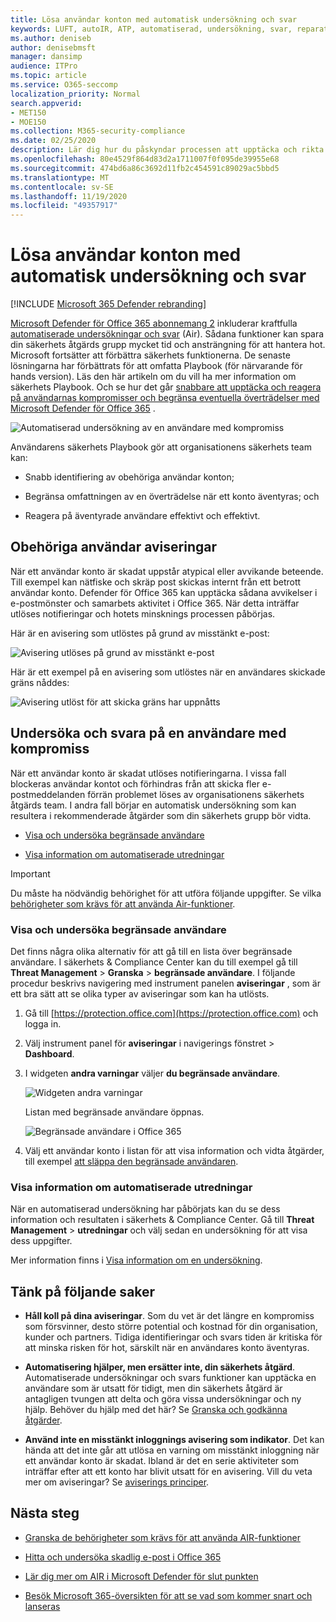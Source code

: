 ```yaml
---
title: Lösa användar konton med automatisk undersökning och svar
keywords: LUFT, autoIR, ATP, automatiserad, undersökning, svar, reparation, hot, Avancerat, hot, skydd, kompromissad
ms.author: deniseb
author: denisebmsft
manager: dansimp
audience: ITPro
ms.topic: article
ms.service: O365-seccomp
localization_priority: Normal
search.appverid:
- MET150
- MOE150
ms.collection: M365-security-compliance
ms.date: 02/25/2020
description: Lär dig hur du påskyndar processen att upptäcka och rikta in användar konton med automatiserade undersökningar och svars funktioner i Microsoft Defender för Office 365 abonnemang 2.
ms.openlocfilehash: 80e4529f864d83d2a1711007f0f095de39955e68
ms.sourcegitcommit: 474bd6a86c3692d11fb2c454591c89029ac5bbd5
ms.translationtype: MT
ms.contentlocale: sv-SE
ms.lasthandoff: 11/19/2020
ms.locfileid: "49357917"
---
```

# <a name="address-compromised-user-accounts-with-automated-investigation-and-response"></a>Lösa användar konton med automatisk undersökning och svar

[!INCLUDE [Microsoft 365 Defender rebranding](../includes/microsoft-defender-for-office.md)]


[Microsoft Defender för Office 365 abonnemang 2](office-365-atp.md#microsoft-defender-for-office-365-plan-1-and-plan-2) inkluderar kraftfulla [automatiserade undersökningar och svar](office-365-air.md) (Air). Sådana funktioner kan spara din säkerhets åtgärds grupp mycket tid och ansträngning för att hantera hot. Microsoft fortsätter att förbättra säkerhets funktionerna. De senaste lösningarna har förbättrats för att omfatta Playbook (för närvarande för hands version). Läs den här artikeln om du vill ha mer information om säkerhets Playbook. Och se hur det går [snabbare att upptäcka och reagera på användarnas kompromisser och begränsa eventuella överträdelser med Microsoft Defender för Office 365](https://techcommunity.microsoft.com/t5/Security-Privacy-and-Compliance/Speed-up-time-to-detect-and-respond-to-user-compromise-and-limit/ba-p/977053) .

![Automatiserad undersökning av en användare med kompromiss](/microsoft-365/media/office365atp-compduserinvestigation.jpg)

Användarens säkerhets Playbook gör att organisationens säkerhets team kan:

- Snabb identifiering av obehöriga användar konton;

- Begränsa omfattningen av en överträdelse när ett konto äventyras; och

- Reagera på äventyrade användare effektivt och effektivt.

## <a name="compromised-user-alerts"></a>Obehöriga användar aviseringar

När ett användar konto är skadat uppstår atypical eller avvikande beteende. Till exempel kan nätfiske och skräp post skickas internt från ett betrott användar konto. Defender för Office 365 kan upptäcka sådana avvikelser i e-postmönster och samarbets aktivitet i Office 365. När detta inträffar utlöses notifieringar och hotets minsknings processen påbörjas.

Här är en avisering som utlöstes på grund av misstänkt e-post:

![Avisering utlöses på grund av misstänkt e-post](/microsoft-365/media/office365atp-suspiciousemailsendalert.jpg)

Här är ett exempel på en avisering som utlöstes när en användares skickade gräns nåddes:

![Avisering utlöst för att skicka gräns har uppnåtts](/microsoft-365/media/office365atp-sendinglimitreached.jpg)

## <a name="investigate-and-respond-to-a-compromised-user"></a>Undersöka och svara på en användare med kompromiss

När ett användar konto är skadat utlöses notifieringarna. I vissa fall blockeras användar kontot och förhindras från att skicka fler e-postmeddelanden förrän problemet löses av organisationens säkerhets åtgärds team. I andra fall börjar en automatisk undersökning som kan resultera i rekommenderade åtgärder som din säkerhets grupp bör vidta.

- [Visa och undersöka begränsade användare](#view-and-investigate-restricted-users)

- [Visa information om automatiserade utredningar](#view-details-about-automated-investigations)

> [!IMPORTANT]
> Du måste ha nödvändig behörighet för att utföra följande uppgifter. Se vilka [behörigheter som krävs för att använda Air-funktioner](office-365-air.md#required-permissions-to-use-air-capabilities).

### <a name="view-and-investigate-restricted-users"></a>Visa och undersöka begränsade användare

Det finns några olika alternativ för att gå till en lista över begränsade användare. I säkerhets & Compliance Center kan du till exempel gå till **Threat Management**  >  **Granska**  >  **begränsade användare**. I följande procedur beskrivs navigering med instrument panelen **aviseringar** , som är ett bra sätt att se olika typer av aviseringar som kan ha utlösts.

1. Gå till [https://protection.office.com](https://protection.office.com) och logga in.

2. Välj instrument panel för **aviseringar** i navigerings fönstret  >  **Dashboard**.

3. I widgeten **andra varningar** väljer **du begränsade användare**.

   ![Widgeten andra varningar](/microsoft-365/media/office365atp-otheralertswidget.jpg)

   Listan med begränsade användare öppnas.

   ![Begränsade användare i Office 365](/microsoft-365/media/office365atp-restrictedusers.jpg)

4. Välj ett användar konto i listan för att visa information och vidta åtgärder, till exempel [att släppa den begränsade användaren](removing-user-from-restricted-users-portal-after-spam.md).

### <a name="view-details-about-automated-investigations"></a>Visa information om automatiserade utredningar

När en automatiserad undersökning har påbörjats kan du se dess information och resultaten i säkerhets & Compliance Center. Gå till **Threat Management**  >  **utredningar** och välj sedan en undersökning för att visa dess uppgifter.

Mer information finns i [Visa information om en undersökning](air-view-investigation-results.md).

## <a name="keep-the-following-points-in-mind"></a>Tänk på följande saker

- **Håll koll på dina aviseringar**. Som du vet är det längre en kompromiss som försvinner, desto större potential och kostnad för din organisation, kunder och partners. Tidiga identifieringar och svars tiden är kritiska för att minska risken för hot, särskilt när en användares konto äventyras.

- **Automatisering hjälper, men ersätter inte, din säkerhets åtgärd**. Automatiserade undersökningar och svars funktioner kan upptäcka en användare som är utsatt för tidigt, men din säkerhets åtgärd är antagligen tvungen att delta och göra vissa undersökningar och ny hjälp. Behöver du hjälp med det här? Se [Granska och godkänna åtgärder](air-review-approve-pending-completed-actions.md).

- **Använd inte en misstänkt inloggnings avisering som indikator**. Det kan hända att det inte går att utlösa en varning om misstänkt inloggning när ett användar konto är skadat. Ibland är det en serie aktiviteter som inträffar efter att ett konto har blivit utsatt för en avisering. Vill du veta mer om aviseringar? Se [aviserings principer](https://docs.microsoft.com/microsoft-365/compliance/alert-policies).

## <a name="next-steps"></a>Nästa steg

- [Granska de behörigheter som krävs för att använda AIR-funktioner](office-365-air.md#required-permissions-to-use-air-capabilities)

- [Hitta och undersöka skadlig e-post i Office 365](investigate-malicious-email-that-was-delivered.md)

- [Lär dig mer om AIR i Microsoft Defender för slut punkten](https://docs.microsoft.com/windows/security/threat-protection/microsoft-defender-atp/automated-investigations)

- [Besök Microsoft 365-översikten för att se vad som kommer snart och lanseras](https://www.microsoft.com/microsoft-365/roadmap?filters=)
